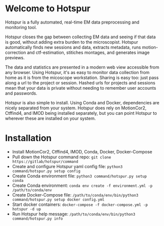 # Welcome to Hotspur

Hotspur is a fully automated, real-time EM data preprocessing and monitoring tool.

Hotspur closes the gap between collecting EM data and seeing if that data is good, without adding extra burden to the microscopist. Hotspur automatically finds new sessions and data, extracts metadata, runs motion-correction and ctf-estimation, stitiches montages, and generates image previews.

The data and statistics are presented in a modern web view accessible from any browser. Using Hotspur, it's as easy to monitor data collection from home as it is from the micoscope workstation. Sharing is easy too: just pass along a url to the project or session. Hashed urls for projects and sessions mean that your data is private without needing to remember user accounts and passwords.

Hotspur is also simple to install. Using Conda and Docker, dependencies are nicely separated from your system. Hotspur does rely on MotionCor2, Ctffind4, and IMOD being installed separately, but you can point Hotspur to wherever these are installed on your system.

# Installation

- Install MotionCor2, Ctffind4, IMOD, Conda, Docker, Docker-Compose
- Pull down the Hotspur command repo: `git clone https://gitlab/hotspur/command`
- Create and configure Hotspur yaml config file: `python3 command/hotspur.py setup config`
- Create Conda environment file: `python3 command/hotspur.py setup conda`
- Create Conda environment: `conda env create -f environment.yml -p /path/to/conda/env`
- Create Docker-Compose file: `/path/to/conda/env/bin/python3 command/hotspur.py setup docker config.yml`
- Start docker containers: `docker-compose -f docker-compose.yml -p hotspur -d up`
- Run Hotspur help message: `/path/to/conda/env/bin/python3 command/hotspur.py info`
